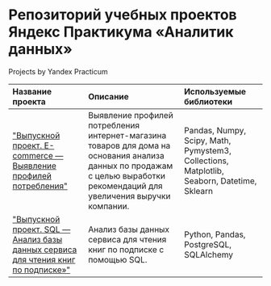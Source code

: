 # Репозиторий учебных проектов Яндекс Практикума «Аналитик данных»
Projects by Yandex Practicum

| Название проекта | Описание | Используемые библиотеки | 
| :---------------------- | :---------------------- | :---------------------- |
| ["Выпускной проект. E-commerce — Выявление профилей потребления"](https://github.com/NDemyanova/projects-yandexpracticum/tree/main/final-project-e-commerce) | Выявление профилей потребления интернет-магазина товаров для дома на основания анализа данных по продажам с целью выработки рекомендаций для увеличения выручки компании. | Pandas, Numpy, Scipy, Math, Pymystem3, Collections, Matplotlib, Seaborn, Datetime, Sklearn |
| ["Выпускной проект. SQL — Анализ базы данных сервиса для чтения книг по подписке»"](https://github.com/NDemyanova/projects-yandexpracticum/tree/main/final-project-sql) | Анализ базы данных сервиса для чтения книг по подписке с помощью SQL. | Python, Pandas, PostgreSQL, SQLAlchemy |